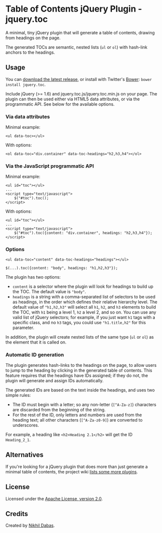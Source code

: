 # Table of Contents jQuery Plugin - jquery.toc

A minimal, tiny jQuery plugin that will generate a table of contents, drawing from headings on the
page.

The generated TOCs are semantic, nested lists (`ul` or `ol`) with hash-link anchors to the headings.

## Usage

You can [download the latest release](http://ndabas.github.com/toc/assets/jquery.toc.zip), or
install with Twitter's [Bower](http://twitter.github.com/bower): `bower install jquery.toc`.

Include jQuery (>= 1.6) and jquery.toc.js/jquery.toc.min.js on your page. The plugin can then be
used either via HTML5 data attributes, or via the programmatic API. See below for the available
options.

### Via data attributes

Minimal example:

    <ul data-toc></ul>

With options:

    <ol data-toc="div.container" data-toc-headings="h2,h3,h4"></ol>

### Via the JavaScript programmatic API

Minimal example:

    <ul id="toc"></ul>
    ...
    <script type="text/javascript">
        $("#toc").toc();
    </script>

With options:

    <ul id="toc"></ul>
    ...
    <script type="text/javascript">
        $("#toc").toc({content: "div.container", headings: "h2,h3,h4"});
    </script>

### Options

    <ul data-toc="content" data-toc-headings="headings"></ul>

    $(...).toc({content: "body", headings: "h1,h2,h3"});

The plugin has two options:

* `content` is a selector where the plugin will look for headings to build up the TOC. The default
  value is `"body"`.
* `headings` is a string with a comma-separated list of selectors to be used as headings, in the
  order which defines their relative hierarchy level. The default value of `"h1,h2,h3"` will select
  all `h1`, `h2`, and `h3` elements to build the TOC, with `h1` being a level 1, `h2` a level 2, and
  so on. You can use any valid list of jQuery selectors; for example, if you just want `h1` tags
  with a specific class, and no `h3` tags, you could use `"h1.title,h2"` for this parameter.

In addition, the plugin will create nested lists of the same type (`ul` or `ol`) as the element that
it is called on.

### Automatic ID generation

The plugin generates hash-links to the headings on the page, to allow users to jump to the heading
by clicking in the generated table of contents. This feature requires that the headings have IDs
assigned; if they do not, the plugin will generate and assign IDs automatically.

The generated IDs are based on the text inside the headings, and uses two simple rules:

* The ID must begin with a letter; so any non-letter (`[^A-Za-z]`) characters are discarded from the
  beginning of the string.
* For the rest of the ID, only letters and numbers are used from the heading text; all other
  characters (`[^A-Za-z0-9]`) are converted to underscores.

For example, a heading like `<h2>Heading 2.1</h2>` will get the ID `Heading_2_1`.

## Alternatives

If you're looking for a jQuery plugin that does more than just generate a minimal table of contents,
the project wiki [lists some more plugins](https://github.com/ndabas/toc/wiki/Alternatives).

## License

Licensed under the [Apache License, version 2.0](http://www.apache.org/licenses/LICENSE-2.0).

## Credits

Created by [Nikhil Dabas](http://www.nikhildabas.com/).
